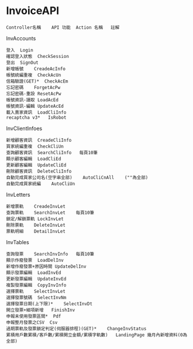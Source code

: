 # InvoiceAPI

	Controller名稱	API 功能	Action 名稱	註解
  
InvAccounts	

 	登入	Login	
  	確認登入狀態	CheckSession		
	登出	SignOut		
	新增帳號	CreadeAcInfo		
	帳號統編重複	CheckAcUn		
	信箱驗證(GET)*	CheckAcEm	
	忘記密碼	ForgetAcPw		
	忘記密碼-重設	ResetAcPw		
	帳號資訊-讀取	LoadAcEd		
	帳號資訊-編輯	UpdateAcEd		
	載入賣家資訊	LoadCliInfo		
	recaptcha v3*	IsRobot	
  
InvClientInfoes

  	新增顧客資訊	CreadeCliInfo	
	買家統編重複	CheckCliUn	
	查詢顧客資訊	SearchCliInfo	每頁10筆
	顯示顧客編輯	LoadCliEd	
	更新顧客編輯	UpdateCliEd	
	刪除顧客資訊	DeleteCliInfo	
	自動完成買家公司名(空字串全部)	AutoCliCnAll	(""為全部)
	自動完成買家統編	AutoCliUn	
  
InvLetters
  
  	新增票軌	CreadeInvLet	
	查詢票軌	SearchInvLet	每頁10筆
	鎖定/解鎖票軌	LockInvLet	
	刪除票軌	DeleteInvLet	
	票軌明細	DetailInvLet	
  
InvTables

  	查詢發票	SearchInvInfo	每頁10筆
	顯示作廢發票	LoadDelInv	
	新增作廢發票+原因時間	UpdateDelInv	
	顯示發票編輯	LoadInvEd	
	更新發票編輯	UpdateInvEd	
	複製發票編輯	CopyInvInfo	
	選擇票軌	SelectInvLet	
	選擇發票號碼	SelectInvNm	
	選擇發票日期(上下限)*	SelectInvDt	
	開立發票+細項新增	FinishInv	
	申報未使用發票區間*	Pdf	
	申報整月發票之CSV	Csv	
	過期票軌及發票鎖定判定(伺服器排程)(GET)*	ChangeInvStatus	
	累積用戶數累積/客戶數/累積開立金額/累積字軌數)	LandingPage	幾月內新增資料(0為全部)
